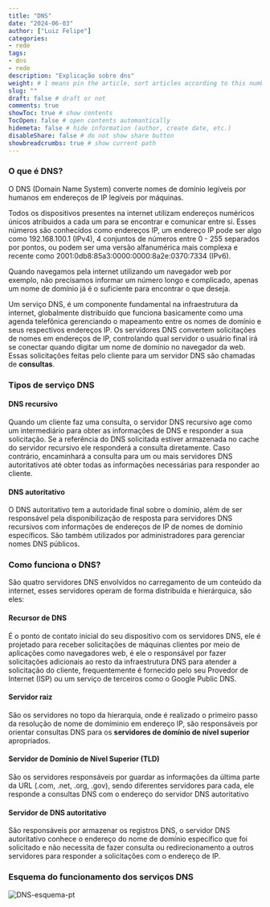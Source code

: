 ```yaml
---
title: "DNS"
date: "2024-06-03"
author: ["Luiz Felipe"]
categories: 
- rede
tags: 
- dns
- rede
description: "Explicação sobre dns"
weight: # 1 means pin the article, sort articles according to this number
slug: ""
draft: false # draft or not
comments: true
showToc: true # show contents
TocOpen: false # open contents automantically
hidemeta: false # hide information (author, create date, etc.)
disableShare: false	# do not show share button
showbreadcrumbs: true # show current path
---
```




### O que é DNS?
O DNS (Domain Name System) converte nomes de domínio legíveis por humanos em endereços de IP legíveis por máquinas.


Todos os dispositivos presentes na internet utilizam endereços numéricos únicos atribuidos a cada um para se encontrar e comunicar entre si. Esses números são conhecidos como endereços IP, um endereço IP pode ser algo como 192.168.100.1 (IPv4), 4 conjuntos de números entre 0 - 255 separados por pontos, ou podem ser uma versão alfanumérica mais complexa e recente como 2001:0db8:85a3:0000:0000:8a2e:0370:7334 (IPv6).


Quando navegamos pela internet utilizando um navegador web por exemplo, não precisamos informar um número longo e complicado, apenas um nome de domínio já é o suficiente para encontrar o que deseja.


Um serviço DNS, é um componente fundamental na infraestrutura da internet, globalmente distribuído que funciona basicamente como uma agenda telefônica gerenciando o mapeamento entre os nomes de domínio e seus respectivos endereços IP. Os servidores DNS convertem solicitações de nomes em endereços de IP, controlando qual servidor o usuário final irá se conectar quando digitar um nome de domínio no navegador da web. Essas solicitações feitas pelo cliente para um servidor DNS são chamadas de **consultas**.


### Tipos de serviço DNS

#### DNS recursivo

Quando um cliente faz uma consulta, o servidor DNS recursivo age como um intermediário para obter as informações de DNS e responder a sua solicitação. Se a referência do DNS solicitada estiver armazenada no cache do servidor recursivo ele responderá a consulta diretamente. Caso contrário, encaminhará a consulta para um ou mais servidores DNS autoritativos até obter todas as informações necessárias para responder ao cliente.

#### DNS autoritativo

O DNS autoritativo tem a autoridade final sobre o domínio, além de ser responsável pela disponibilização de resposta para servidores DNS recursivos com informações de endereços de IP de nomes de domínio específicos. São também utilizados por administradores para gerenciar nomes DNS públicos.


### Como funciona o DNS?

São quatro servidores DNS envolvidos no carregamento de um conteúdo da internet, esses servidores operam de forma distribuída e hierárquica, são eles:

#### Recursor de DNS

É o ponto de contato inicial do seu dispositivo com os servidores DNS, ele é projetado para receber solicitações de máquinas clientes por meio de aplicações como navegadores web, é ele o responsável por fazer solicitações adicionais ao resto da infraestrutura DNS para atender a solicitação do cliente, frequentemente é fornecido pelo seu Provedor de Internet (ISP) ou um serviço de terceiros como o Google Public DNS.

#### Servidor raiz

São os servidores no topo da hierarquia, onde é realizado o primeiro passo da resolução de nome de domíminio em endereço IP, são responsáveis por orientar consultas DNS para os **servidores de domínio de nível superior** apropriados.

#### Servidor de Domínio de Nível Superior (TLD)

São os servidores responsáveis por guardar as informações da última parte da URL (.com, .net, .org, .gov), sendo diferentes servidores para cada, ele responde a consultas DNS com o endereço do servidor DNS autoritativo

#### Servidor de DNS autoritativo

São responsáveis por armazenar os registros DNS, o servidor DNS autoritativo conhece o endereço do nome de domínio específico que foi solicitado e não necessita de fazer consulta ou redirecionamento a outros servidores para responder a solicitações com o endereço de IP.


### Esquema do funcionamento dos serviços DNS

![DNS-esquema-pt](https://lfelipeee.github.io/imagens/dns-pt.png)